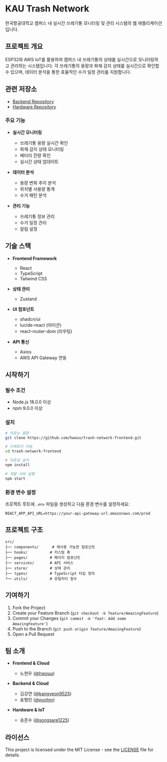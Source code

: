 # KAU Trash Network

한국항공대학교 캠퍼스 내 실시간 쓰레기통 모니터링 및 관리 시스템의 웹 애플리케이션입니다.

## 프로젝트 개요

ESP32와 AWS IoT를 활용하여 캠퍼스 내 쓰레기통의 상태를 실시간으로 모니터링하고 관리하는 시스템입니다. 각 쓰레기통의 용량과 화재 감지 상태를 실시간으로 확인할 수 있으며, 데이터 분석을 통한 효율적인 수거 일정 관리를 지원합니다.

## 관련 저장소

- [Backend Repository](https://github.com/hwouu/trash-network-backend)
- [Hardware Repository](https://github.com/hwouu/trash-network-hardware)

### 주요 기능

- **실시간 모니터링**
  - 쓰레기통 용량 실시간 확인
  - 화재 감지 상태 모니터링
  - 배터리 잔량 확인
  - 실시간 상태 업데이트

- **데이터 분석**
  - 용량 변화 추이 분석
  - 위치별 사용량 통계
  - 수거 패턴 분석

- **관리 기능**
  - 쓰레기통 정보 관리
  - 수거 일정 관리
  - 알림 설정

## 기술 스택

- **Frontend Framework**
  - React
  - TypeScript
  - Tailwind CSS

- **상태 관리**
  - Zustand

- **UI 컴포넌트**
  - shadcn/ui
  - lucide-react (아이콘)
  - react-router-dom (라우팅)

- **API 통신**
  - Axios
  - AWS API Gateway 연동

## 시작하기

### 필수 조건
- Node.js 18.0.0 이상
- npm 9.0.0 이상

### 설치

```bash
# 저장소 클론
git clone https://github.com/hwouu/trash-network-frontend.git

# 디렉토리 이동
cd trash-network-frontend

# 의존성 설치
npm install

# 개발 서버 실행
npm start
```

### 환경 변수 설정

프로젝트 루트에 `.env` 파일을 생성하고 다음 환경 변수를 설정하세요:

```env
REACT_APP_API_URL=https://your-api-gateway-url.amazonaws.com/prod
```

## 프로젝트 구조

```
src/
├── components/      # 재사용 가능한 컴포넌트
├── hooks/          # 커스텀 훅
├── pages/          # 페이지 컴포넌트
├── services/       # API 서비스
├── store/          # 상태 관리
├── types/          # TypeScript 타입 정의
└── utils/          # 유틸리티 함수
```

## 기여하기

1. Fork the Project
2. Create your Feature Branch (`git checkout -b feature/AmazingFeature`)
3. Commit your Changes (`git commit -m 'feat: Add some AmazingFeature'`)
4. Push to the Branch (`git push origin feature/AmazingFeature`)
5. Open a Pull Request

## 팀 소개

- **Frontend & Cloud**
  - 노현우 ([@hwouu](https://github.com/hwouu))

- **Backend & Cloud**
  - 김강연 ([@kangyeon9525](https://github.com/kangyeon9525))
  - 표형민 ([@pyohm](https://github.com/pyohm))

- **Hardware & IoT**
  - 송준수 ([@songsare1225](https://github.com/songsare1225))

## 라이선스

This project is licensed under the MIT License - see the [LICENSE](LICENSE) file for details.

